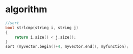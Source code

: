 # algorithm

```cpp
//sort 
bool strlcmp(string i, string j)
{
    return i.size() < j.size();
}
sort (myvector.begin()+4, myvector.end(), myfunction);

```
